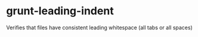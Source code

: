 grunt-leading-indent
====================

Verifies that files have consistent leading whitespace (all tabs or all spaces)

